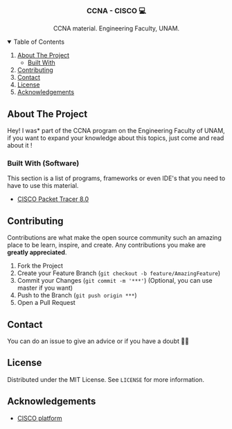 <p align="center">
  <h3 align="center">CCNA - CISCO 💻</h3>

  <p align="center">
    CCNA material. Engineering Faculty, UNAM.
  <p/>
</p>

<details open="open">
  <summary>Table of Contents</summary>
  <ol>
    <li>
      <a href="#about-the-project">About The Project</a>
      <ul>
        <li><a href="#Built With (Software)">Built With</a></li>
      </ul>
    </li>
    <!--<li>
      <a href="#getting-started">Getting Started</a>
      <ul>
        <li><a href="#prerequisites">Prerequisites</a></li>
        <li><a href="#installation">Installation</a></li>
      </ul>
    </li>-->
    <li><a href="#contributing">Contributing</a></li>
    <li><a href="#contact">Contact</a></li>
    <li><a href="#license">License</a></li>
    <li><a href="#acknowledgements">Acknowledgements</a></li>
  </ol>
</details>



<!-- ABOUT THE PROJECT -->
## About The Project

Hey! I was* part of the CCNA program on the Engineering Faculty of UNAM, if you want to expand your knowledge about this topics, just come and read about it !


### Built With (Software)

This section is a list of programs, frameworks or even IDE's that you need to have to use this material.
-  [CISCO Packet Tracer 8.0](hhttps://www.netacad.com/courses/packet-tracer)



<!-- GETTING STARTED 
## Getting Started

This is an example of how you may give instructions on setting up your project locally.
To get a local copy up and running follow these simple example steps.

### Prerequisites

This is an example of how to list things you need to use the software and how to install them.
* npm
  ```sh
  npm install npm@latest -g
  ```

### Installation

1. Get a free API Key at [https://example.com](https://example.com)
2. Clone the repo
   ```sh
   git clone https://github.com/your_username_/Project-Name.git
   ```
3. Install NPM packages
   ```sh
   npm install
   ```
4. Enter your API in `config.js`
   ```JS
   const API_KEY = 'ENTER YOUR API'; 
  ```
--> 


## Contributing
Contributions are what make the open source community such an amazing place to be learn, inspire, and create. Any contributions you make are **greatly appreciated**.

1. Fork the Project
2. Create your Feature Branch (`git checkout -b feature/AmazingFeature`)
3. Commit your Changes (`git commit -m '***'`) (Optional, you can use master if you want)
4. Push to the Branch (`git push origin ***`)  
5. Open a Pull Request


## Contact
You can do an issue to give an advice or if you have a doubt ✌🏻

## License
Distributed under the MIT License. See `LICENSE` for more information.

## Acknowledgements
* [CISCO platform](https://www.netacad.com/)
